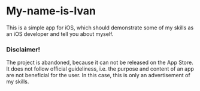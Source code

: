 # My-name-is-Ivan

This is a simple app for iOS, which should demonstrate some of my skills as an iOS developer and tell you about myself.

### Disclaimer!

The project is abandoned, because it can not be released on the App Store. It does not follow official guideliness, i.e. the purpose and content of an app are not beneficial for the user. In this case, this is only an advertisement of my skills.

